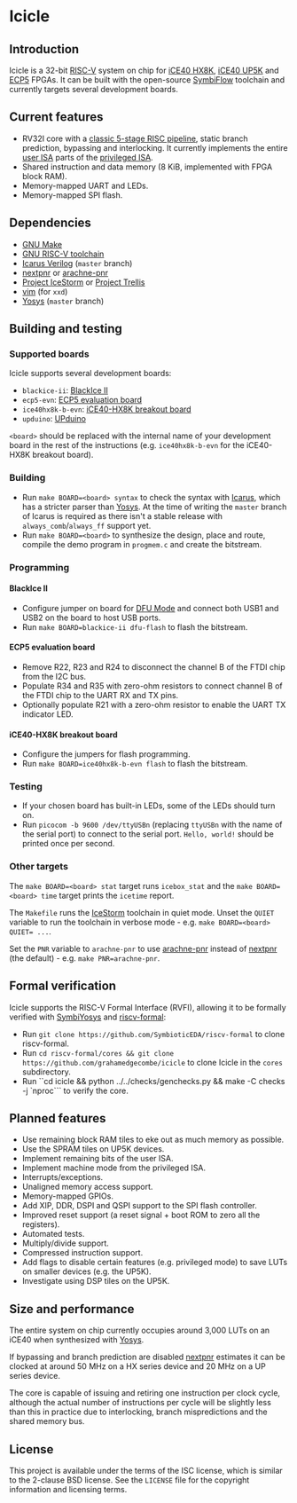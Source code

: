 # Icicle

## Introduction

Icicle is a 32-bit [RISC-V][riscv] system on chip for [iCE40 HX8K][ice40],
[iCE40 UP5K][ice40-up5k] and [ECP5][ecp5] FPGAs. It can be built with the
open-source [SymbiFlow][symbiflow] toolchain and currently targets several
development boards.

## Current features

* RV32I core with a [classic 5-stage RISC pipeline][classic-risc], static branch
  prediction, bypassing and interlocking. It currently implements the entire
  [user ISA][riscv-user] parts of the [privileged ISA][riscv-priv].
* Shared instruction and data memory (8 KiB, implemented with FPGA block RAM).
* Memory-mapped UART and LEDs.
* Memory-mapped SPI flash.

## Dependencies

* [GNU Make][make]
* [GNU RISC-V toolchain][riscv-gnu]
* [Icarus Verilog][iverilog] (`master` branch)
* [nextpnr][nextpnr] or [arachne-pnr][arachne-pnr]
* [Project IceStorm][icestorm] or [Project Trellis][trellis]
* [vim][vim] (for `xxd`)
* [Yosys][yosys] (`master` branch)

## Building and testing

### Supported boards

Icicle supports several development boards:

* `blackice-ii`: [BlackIce II][blackice-ii-board]
* `ecp5-evn`: [ECP5 evaluation board][ecp5-evn]
* `ice40hx8k-b-evn`: [iCE40-HX8K breakout board][ice40-hx8k-breakout]
* `upduino`: [UPduino][upduino]

`<board>` should be replaced with the internal name of your development board in
the rest of the instructions (e.g. `ice40hx8k-b-evn` for the iCE40-HX8K breakout
board).

### Building

* Run `make BOARD=<board> syntax` to check the syntax with [Icarus][iverilog],
  which has a stricter parser than [Yosys][yosys]. At the time of writing the
  `master` branch of Icarus is required as there isn't a stable release with
  `always_comb`/`always_ff` support yet.
* Run `make BOARD=<board>` to synthesize the design, place and route, compile
  the demo program in `progmem.c` and create the bitstream.

### Programming

#### BlackIce II

* Configure jumper on board for [DFU Mode][dfu-mode] and connect both USB1 and
  USB2 on the board to host USB ports.
* Run `make BOARD=blackice-ii dfu-flash` to flash the bitstream.

#### ECP5 evaluation board

* Remove R22, R23 and R24 to disconnect the channel B of the FTDI chip from the
  I2C bus.
* Populate R34 and R35 with zero-ohm resistors to connect channel B of the FTDI
  chip to the UART RX and TX pins.
* Optionally populate R21 with a zero-ohm resistor to enable the UART TX
  indicator LED.

#### iCE40-HX8K breakout board

* Configure the jumpers for flash programming.
* Run `make BOARD=ice40hx8k-b-evn flash` to flash the bitstream.

### Testing

* If your chosen board has built-in LEDs, some of the LEDs should turn on.
* Run `picocom -b 9600 /dev/ttyUSBn` (replacing `ttyUSBn` with the name of the
  serial port) to connect to the serial port. `Hello, world!` should be printed
  once per second.

### Other targets

The `make BOARD=<board> stat` target runs `icebox_stat` and the
`make BOARD=<board> time` target prints the `icetime` report.

The `Makefile` runs the [IceStorm][icestorm] toolchain in quiet mode. Unset the
`QUIET` variable to run the toolchain in verbose mode - e.g.
`make BOARD=<board> QUIET= ...`.

Set the `PNR` variable to `arachne-pnr` to use [arachne-pnr][arachne-pnr]
instead of [nextpnr][nextpnr] (the default) - e.g. `make PNR=arachne-pnr`.

## Formal verification

Icicle supports the RISC-V Formal Interface (RVFI), allowing it to be formally
verified with [SymbiYosys][symbiyosys] and [riscv-formal][riscv-formal]:

* Run `git clone https://github.com/SymbioticEDA/riscv-formal` to clone
  riscv-formal.
* Run `cd riscv-formal/cores && git clone https://github.com/grahamedgecombe/icicle`
  to clone Icicle in the `cores` subdirectory.
* Run ``cd icicle && python ../../checks/genchecks.py && make -C checks -j `nproc```
  to verify the core.

## Planned features

* Use remaining block RAM tiles to eke out as much memory as possible.
* Use the SPRAM tiles on UP5K devices.
* Implement remaining bits of the user ISA.
* Implement machine mode from the privileged ISA.
* Interrupts/exceptions.
* Unaligned memory access support.
* Memory-mapped GPIOs.
* Add XIP, DDR, DSPI and QSPI support to the SPI flash controller.
* Improved reset support (a reset signal + boot ROM to zero all the registers).
* Automated tests.
* Multiply/divide support.
* Compressed instruction support.
* Add flags to disable certain features (e.g. privileged mode) to save LUTs on
  smaller devices (e.g. the UP5K).
* Investigate using DSP tiles on the UP5K.

## Size and performance

The entire system on chip currently occupies around 3,000 LUTs on an iCE40 when
synthesized with [Yosys][yosys].

If bypassing and branch prediction are disabled [nextpnr][nextpnr] estimates it
can be clocked at around 50 MHz on a HX series device and 20 MHz on a UP series
device.

The core is capable of issuing and retiring one instruction per clock cycle,
although the actual number of instructions per cycle will be slightly less than
this in practice due to interlocking, branch mispredictions and the shared
memory bus.

## License

This project is available under the terms of the ISC license, which is similar
to the 2-clause BSD license. See the `LICENSE` file for the copyright
information and licensing terms.

[arachne-pnr]: https://github.com/cseed/arachne-pnr#readme
[blackice-ii-board]: https://github.com/mystorm-org/BlackIce-II#readme
[classic-risc]: https://en.wikipedia.org/wiki/Classic_RISC_pipeline
[dfu-mode]: https://github.com/mystorm-org/BlackIce-II/wiki/DFU-operations-on-the-BlackIce-II
[ecp5-evn]: https://www.latticesemi.com/en/Products/DevelopmentBoardsAndKits/ECP5EvaluationBoard.aspx
[ecp5]: https://www.latticesemi.com/Products/FPGAandCPLD/ECP5.aspx
[ice40-hx8k-breakout]: https://www.latticesemi.com/Products/DevelopmentBoardsAndKits/iCE40HX8KBreakoutBoard.aspx
[ice40-up5k]: https://www.latticesemi.com/Products/FPGAandCPLD/iCE40Ultra.aspx
[ice40]: https://www.latticesemi.com/Products/FPGAandCPLD/iCE40.aspx
[icestorm]: http://www.clifford.at/icestorm/
[iverilog]: http://iverilog.icarus.com/
[make]: https://www.gnu.org/software/make/
[nextpnr]: https://github.com/YosysHQ/nextpnr#readme
[riscv-formal]: https://github.com/SymbioticEDA/riscv-formal
[riscv-gnu]: https://github.com/riscv/riscv-gnu-toolchain#readme
[riscv-priv]: https://riscv.org/specifications/privileged-isa/
[riscv-user]: https://riscv.org/specifications/
[riscv]: https://riscv.org/risc-v-isa/
[symbiflow]: https://symbiflow.github.io/
[symbiyosys]: https://symbiyosys.readthedocs.io/
[trellis]: https://github.com/SymbiFlow/prjtrellis#readme
[upduino]: http://gnarlygrey.atspace.cc/development-platform.html#upduino
[vim]: https://www.vim.org/
[yosys]: http://www.clifford.at/yosys/
